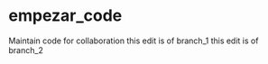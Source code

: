 # empezar_code
Maintain code for collaboration 
this edit is of branch_1
this edit is of branch_2



